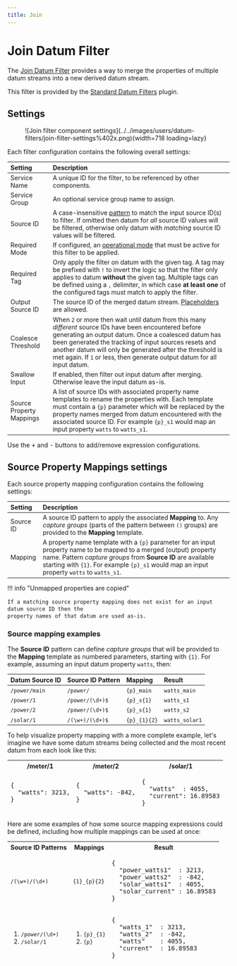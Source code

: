```yaml
---
title: Join
---
```

# Join Datum Filter

The [Join Datum Filter][src] provides a way to merge the properties of multiple datum streams into a
new derived datum stream.

This filter is provided by the [Standard Datum Filters][sdf] plugin.

## Settings

<figure markdown>
  ![Join filter component settings](../../images/users/datum-filters/join-filter-settings%402x.png){width=718 loading=lazy}
</figure>

Each filter configuration contains the following overall settings:

| Setting             | Description                                                       |
|:--------------------|:------------------------------------------------------------------|
| Service Name        | A unique ID for the filter, to be referenced by other components. |
| Service Group       | An optional service group name to assign. |
| Source ID          | A case-insensitive [pattern][regex] to match the input source ID(s) to filter. If omitted then datum for _all_ source ID values will be filtered, otherwise only datum with _matching_ source ID values will be filtered. |
| Required Mode       | If configured, an [operational mode][opmodes] that must be active for this filter to be applied. |
| Required Tag        | Only apply the filter on datum with the given tag. A tag may be prefixed with `!` to invert the logic so that the filter only applies to datum **without** the given tag. Multiple tags can be defined using a `,` delimiter, in which case **at least one** of the configured tags must match to apply the filter. |
| Output Source ID    | The source ID of the merged datum stream. [Placeholders][placeholders] are allowed. |
| Coalesce Threshold  | When `2` or more then wait until datum from this many _different_ source IDs have been encountered before generating an output datum. Once a coalesced datum has been generated the tracking of input sources resets and another datum will only be generated after the threshold is met again. If `1` or less, then generate output datum for all input datum. |
| Swallow Input       | If enabled, then filter out input datum after merging. Otherwise leave the input datum as-is. |
| Source Property Mappings |  A list of source IDs with associated property name templates to rename the properties with. Each template must contain a `{p}` parameter which will be replaced by the property names merged from datum encountered with the associated source ID. For example `{p}_s1` would map an input property `watts` to `watts_s1`. |

Use the <kbd>+</kbd> and <kbd>-</kbd> buttons to add/remove expression configurations.

## Source Property Mappings settings

Each source property mapping configuration contains the following settings:

| Setting             | Description                                                       |
|:--------------------|:------------------------------------------------------------------|
| Source ID           | A source ID pattern to apply the associated **Mapping** to. Any _capture groups_ (parts of the pattern between `()` groups) are provided to the **Mapping** template. |
| Mapping             | A property name template with a `{p}` parameter for an input property name to be mapped to a merged (output) property name. Pattern _capture groups_ from **Source ID** are available starting with `{1}`. For example `{p}_s1` would map an input property `watts` to `watts_s1`. |

!!! info "Unmapped properties are copied"

	If a matching source property mapping does not exist for an input datum source ID then the
	property names of that datum are used as-is.

### Source mapping examples

The **Source ID** pattern can define _capture groups_ that will be provided to the **Mapping** template as numbered parameters, starting with `{1}`. For example, assuming an input datum property `watts`, then:

| Datum Source ID | Source ID Pattern | Mapping | Result |
|:----------------|:------------------|:--------|:-------|
| `/power/main`   | `/power/`         | `{p}_main` | `watts_main` |
| `/power/1`      | `/power/(\d+)$`   | `{p}_s{1}` | `watts_s1` |
| `/power/2`      | `/power/(\d+)$`   | `{p}_s{1}` | `watts_s2` |
| `/solar/1`      | `/(\w+)/(\d+)$`   | `{p}_{1}{2}` | `watts_solar1` |

To help visualize property mapping with a more complete example, let's imagine we have some datum
streams being collected and the most recent datum from each look like this:

<table>
<thead>
<tr>
	<th>/meter/1</th>
	<th>/meter/2</th>
	<th>/solar/1</th>
</tr>
<tr>
<td><pre>{
  "watts": 3213,
}</pre></td>
<td><pre>{
  "watts": -842,
}</pre></td>
<td><pre>{
  "watts"  : 4055,
  "current": 16.89583
}</pre></td>
</tr>
</thead>
</table>

Here are some examples of how some source mapping expressions could be defined, including how
multiple mappings can be used at once:

<table>
<thead>
<tr>
	<th>Source ID Patterns</th>
	<th>Mappings</th>
	<th>Result</th>
</tr>
<tr>
<td><code>/(\w+)/(\d+)</code></td>
<td><code>{1}_{p}{2}</code></td>
<td><pre>{
  "power_watts1"  : 3213,
  "power_watts2"  : -842,
  "solar_watts1"  : 4055,
  "solar_current" : 16.89583
}</pre></td>
</tr>
<tr>
<td><ol>
	<li><code>/power/(\d+)</code></li>
	<li><code>/solar/1</code></li>
</ol></td>
<td><ol>
	<li><code>{p}_{1}</code></li>
	<li><code>{p}</code></li>
</ol></td>
<td><pre>{
  "watts_1"  : 3213,
  "watts_2"  : -842,
  "watts"    : 4055,
  "current"  : 16.89583
}</pre></td>
</tr>
</thead>
</table>

[opmodes]: ../op-modes.md
[placeholders]: ../placeholders.md
[regex]: https://docs.oracle.com/en/java/javase/11/docs/api/java.base/java/util/regex/Pattern.html
[sdf]: https://github.com/SolarNetwork/solarnetwork-node/blob/develop/net.solarnetwork.node.datum.filter.standard/
[src]: https://github.com/SolarNetwork/solarnetwork-node/blob/develop/net.solarnetwork.node.datum.filter.standard/README-Join.md
